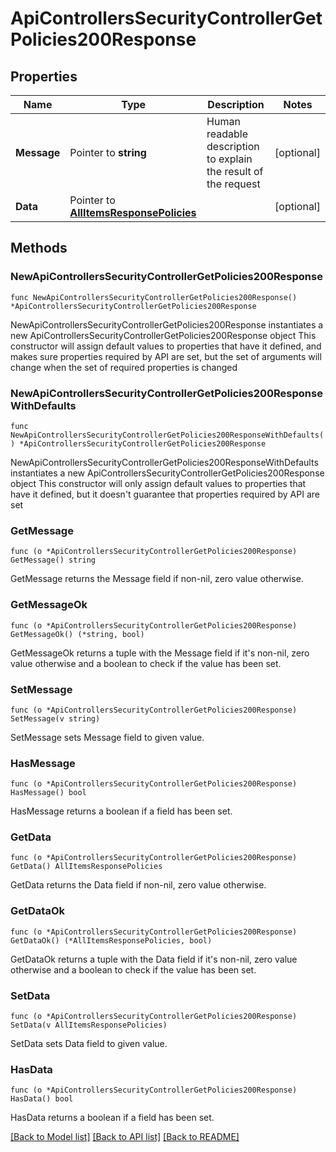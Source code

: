 # ApiControllersSecurityControllerGetPolicies200Response

## Properties

Name | Type | Description | Notes
------------ | ------------- | ------------- | -------------
**Message** | Pointer to **string** | Human readable description to explain the result of the request | [optional] 
**Data** | Pointer to [**AllItemsResponsePolicies**](AllItemsResponsePolicies.md) |  | [optional] 

## Methods

### NewApiControllersSecurityControllerGetPolicies200Response

`func NewApiControllersSecurityControllerGetPolicies200Response() *ApiControllersSecurityControllerGetPolicies200Response`

NewApiControllersSecurityControllerGetPolicies200Response instantiates a new ApiControllersSecurityControllerGetPolicies200Response object
This constructor will assign default values to properties that have it defined,
and makes sure properties required by API are set, but the set of arguments
will change when the set of required properties is changed

### NewApiControllersSecurityControllerGetPolicies200ResponseWithDefaults

`func NewApiControllersSecurityControllerGetPolicies200ResponseWithDefaults() *ApiControllersSecurityControllerGetPolicies200Response`

NewApiControllersSecurityControllerGetPolicies200ResponseWithDefaults instantiates a new ApiControllersSecurityControllerGetPolicies200Response object
This constructor will only assign default values to properties that have it defined,
but it doesn't guarantee that properties required by API are set

### GetMessage

`func (o *ApiControllersSecurityControllerGetPolicies200Response) GetMessage() string`

GetMessage returns the Message field if non-nil, zero value otherwise.

### GetMessageOk

`func (o *ApiControllersSecurityControllerGetPolicies200Response) GetMessageOk() (*string, bool)`

GetMessageOk returns a tuple with the Message field if it's non-nil, zero value otherwise
and a boolean to check if the value has been set.

### SetMessage

`func (o *ApiControllersSecurityControllerGetPolicies200Response) SetMessage(v string)`

SetMessage sets Message field to given value.

### HasMessage

`func (o *ApiControllersSecurityControllerGetPolicies200Response) HasMessage() bool`

HasMessage returns a boolean if a field has been set.

### GetData

`func (o *ApiControllersSecurityControllerGetPolicies200Response) GetData() AllItemsResponsePolicies`

GetData returns the Data field if non-nil, zero value otherwise.

### GetDataOk

`func (o *ApiControllersSecurityControllerGetPolicies200Response) GetDataOk() (*AllItemsResponsePolicies, bool)`

GetDataOk returns a tuple with the Data field if it's non-nil, zero value otherwise
and a boolean to check if the value has been set.

### SetData

`func (o *ApiControllersSecurityControllerGetPolicies200Response) SetData(v AllItemsResponsePolicies)`

SetData sets Data field to given value.

### HasData

`func (o *ApiControllersSecurityControllerGetPolicies200Response) HasData() bool`

HasData returns a boolean if a field has been set.


[[Back to Model list]](../README.md#documentation-for-models) [[Back to API list]](../README.md#documentation-for-api-endpoints) [[Back to README]](../README.md)


